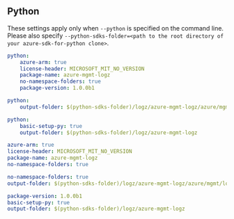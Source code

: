 ## Python

These settings apply only when `--python` is specified on the command line.
Please also specify `--python-sdks-folder=<path to the root directory of your azure-sdk-for-python clone>`.

``` yaml $(python) && !$(track2)
python: 
    azure-arm: true
    license-header: MICROSOFT_MIT_NO_VERSION
    package-name: azure-mgmt-logz
    no-namespace-folders: true
    package-version: 1.0.0b1
```

``` yaml $(python-mode) == 'update' && !$(track2)
python:
    output-folder: $(python-sdks-folder)/logz/azure-mgmt-logz/azure/mgmt/logz
```
``` yaml $(python-mode) == 'create' && !$(track2)
python:
    basic-setup-py: true
    output-folder: $(python-sdks-folder)/logz/azure-mgmt-logz
```

``` yaml $(python) && $(track2)
azure-arm: true
license-header: MICROSOFT_MIT_NO_VERSION
package-name: azure-mgmt-logz
no-namespace-folders: true
```

``` yaml $(python-mode) == 'update'
no-namespace-folders: true
output-folder: $(python-sdks-folder)/logz/azure-mgmt-logz/azure/mgmt/logz
```

``` yaml $(python-mode) == 'create' && $(track2)
package-version: 1.0.0b1
basic-setup-py: true
output-folder: $(python-sdks-folder)/logz/azure-mgmt-logz
```
